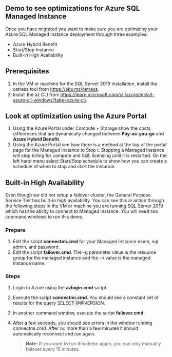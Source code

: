## Demo to see optimizations for Azure SQL Managed Instance

Once you have migrated you want to make sure you are optimizing your Azure SQL Managed Instance deployment through three examples:

- Azure Hybrid Benefit
- Start/Stop Instance
- Built-in High Availability

## Prerequisites

1. In the VM or machine for the SQL Server 2019 installation, install the ostress tool from <https://aka.ms/ostress>.
1. Install the az CLI from <https://learn.microsoft.com/cli/azure/install-azure-cli-windows?tabs=azure-cli>.

## Look at optimization using the Azure Portal

1. Using the Azure Portal under Compute + Storage show the costs differences that are dynamically changed between **Pay-as-you-go** and **Azure Hybrid Benefit**.
1. Using the Azure Portal see how there is a method at the top of the portal page for the Managed Instance to Stop t. Stopping a Managed Instance will stop billing for compute and SQL licensing until it is restarted. On the left hand menu select Start/Stop schedule to show how you can create a schedule of when to stop and start the instance.

## Built-in High Availability

Even though we did not setup a failover cluster, the General Purpose Service Tier has built-in high availability. You can see this in action through the following steps in the VM or machine you are running SQL Server 2019 which has the ability to connect to Managed Instance. You will need two command windows to run this demo.

### Prepare

1. Edit the script **connectmi.cmd** for your Managed Instance name, sql admin, and password.
1. Edit the script **failover.cmd**. The -g parameter value is the resource group for the managed instance and the -n value is the managed instance name.

### Steps

1. Login to Azure using the **azlogin.cmd** script.
1. Execute the script **connectmi.cmd**. You should see a constant set of results for the query SELECT @@VERSION.
1. In another command window, execute the script **failover.cmd**.
1. After a few seconds, you should see errors in the window running connectmi.cmd. After no more than a few minutes it should automatically reconnect and run again.

    > **Note:** If you want to run this demo again, you can only manually failover every 15 minutes.
